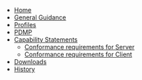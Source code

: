 <ul class="nav navbar-nav">
  <li>
    <a href="index.html">Home</a>
  </li>
  <li>
    <a href="guidance.html">General Guidance</a>
  </li>
  <li>
    <a href="profiles.html">Profiles</a>
  </li>
  <li>
    <a href="pdmp.html">PDMP</a>
  </li>
  <li class="dropdown">
    <a href="#" data-toggle="dropdown" class="dropdown-toggle">Capability Statements<b class="caret">
    </b>
  </a>
  <ul class="dropdown-menu">
    <li>
      <a href="CapabilityStatement-server.html">Conformance requirements for Server</a>
    </li>
    <li>
      <a href="CapabilityStatement-client.html">Conformance requirements for Client</a>
    </li>
  </ul>
</li>
<li>
  <a href="downloads.html">Downloads</a>
</li>
<li>
  <a href="http://hl7.org/fhir/us/meds/history.html">History</a>
</li>
</ul>
